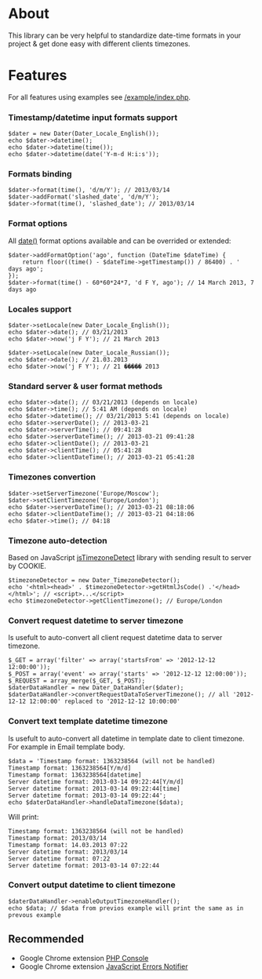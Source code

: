 # About

This library can be very helpful to standardize date-time formats in your project & get done easy with different clients timezones.

# Features

For all features using examples see [/example/index.php](https://github.com/barbushin/dater/blob/master/example/index.php).

### Timestamp/datetime input formats support

	$dater = new Dater(Dater_Locale_English());
	echo $dater->datetime();
	echo $dater->datetime(time());
	echo $dater->datetime(date('Y-m-d H:i:s'));
	
### Formats binding

	$dater->format(time(), 'd/m/Y'); // 2013/03/14
	$dater->addFormat('slashed_date', 'd/m/Y');
	$dater->format(time(), 'slashed_date'); // 2013/03/14

### Format options

All [date()](http://php.net/date) format options available and can be overrided or extended:

	$dater->addFormatOption('ago', function (DateTime $dateTime) {
		return floor((time() - $dateTime->getTimestamp()) / 86400) . ' days ago';
	});
	$dater->format(time() - 60*60*24*7, 'd F Y, ago'); // 14 March 2013, 7 days ago

### Locales support

	$dater->setLocale(new Dater_Locale_English());
	echo $dater->date(); // 03/21/2013
	echo $dater->now('j F Y'); // 21 March 2013
	
	$dater->setLocale(new Dater_Locale_Russian());
	echo $dater->date(); // 21.03.2013
	echo $dater->now('j F Y'); // 21 ����� 2013
	
### Standard server & user format methods

	echo $dater->date(); // 03/21/2013 (depends on locale)
	echo $dater->time(); // 5:41 AM (depends on locale)
	echo $dater->datetime(); // 03/21/2013 5:41 (depends on locale)
	echo $dater->serverDate(); // 2013-03-21
	echo $dater->serverTime(); // 09:41:28
	echo $dater->serverDateTime(); // 2013-03-21 09:41:28
	echo $dater->clientDate(); // 2013-03-21
	echo $dater->clientTime(); // 05:41:28
	echo $dater->clientDateTime(); // 2013-03-21 05:41:28
	
### Timezones convertion

	$dater->setServerTimezone('Europe/Moscow');
	$dater->setClientTimezone('Europe/London');
	echo $dater->serverDateTime(); // 2013-03-21 08:18:06
	echo $dater->clientDateTime(); // 2013-03-21 04:18:06
	echo $dater->time(); // 04:18
	
### Timezone auto-detection

Based on JavaScript [jsTimezoneDetect](http://pellepim.bitbucket.org/jstz/) library with sending result to server by COOKIE.

	$timezoneDetector = new Dater_TimezoneDetector();
	echo '<html><head>' . $timezoneDetector->getHtmlJsCode() .'</head></html>'; // <script>...</script>
	echo $timezoneDetector->getClientTimezone(); // Europe/London
	
### Convert request datetime to server timezone

Is usefult to auto-convert all client request datetime data to server timezone.

	$_GET = array('filter' => array('startsFrom' => '2012-12-12 12:00:00'));
	$_POST = array('event' => array('starts' => '2012-12-12 12:00:00'));
	$_REQUEST = array_merge($_GET, $_POST);
	$daterDataHandler = new Dater_DataHandler($dater);
	$daterDataHandler->convertRequestDataToServerTimezone(); // all '2012-12-12 12:00:00' replaced to '2012-12-12 10:00:00'

### Convert text template datetime timezone

Is usefult to auto-convert all datetime in template date to client timezone. For example in Email template body.
	
	$data = 'Timestamp format: 1363238564 (will not be handled)
	Timestamp format: 1363238564[Y/m/d]
	Timestamp format: 1363238564[datetime]
	Server datetime format: 2013-03-14 09:22:44[Y/m/d]
	Server datetime format: 2013-03-14 09:22:44[time]
	Server datetime format: 2013-03-14 09:22:44';
	echo $daterDataHandler->handleDataTimezone($data); 
	
Will print:
	
	Timestamp format: 1363238564 (will not be handled)
	Timestamp format: 2013/03/14
	Timestamp format: 14.03.2013 07:22
	Server datetime format: 2013/03/14
	Server datetime format: 07:22
	Server datetime format: 2013-03-14 07:22:44
	
### Convert output datetime to client timezone
	
	$daterDataHandler->enableOutputTimezoneHandler();
	echo $data; // $data from previos example will print the same as in prevous example
	

## Recommended
* Google Chrome extension [PHP Console](http://goo.gl/b10YF)
* Google Chrome extension [JavaScript Errors Notifier](http://goo.gl/kNix9)
